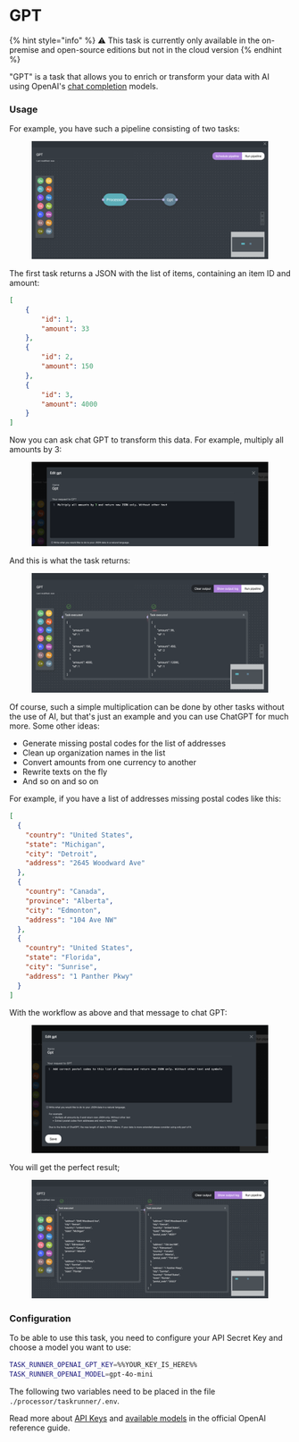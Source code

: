 # GPT

{% hint style="info" %}
:warning: This task is currently only available in the on-premise and open-source editions but not in the cloud version
{% endhint %}

"GPT" is a task that allows you to enrich or transform your data with AI using OpenAI's [chat completion](https://platform.openai.com/docs/guides/chat-completions) models.

### Usage

For example, you have such a pipeline consisting of two tasks:

<figure><img src="../../.gitbook/assets/Screenshot 2024-07-26 at 00.14.42.png" alt=""><figcaption></figcaption></figure>

The first task returns a JSON with the list of items, containing an item ID and amount:

```json
[
    {
        "id": 1,
        "amount": 33
    },
    {
        "id": 2,
        "amount": 150
    },
    {
        "id": 3,
        "amount": 4000
    }
]
```

Now you can ask chat GPT to transform this data. For example, multiply all amounts by 3:

<figure><img src="../../.gitbook/assets/Screenshot 2024-07-26 at 00.13.21.png" alt=""><figcaption></figcaption></figure>

And this is what the task returns:

<figure><img src="../../.gitbook/assets/Screenshot 2024-07-26 at 00.12.56.png" alt=""><figcaption></figcaption></figure>

Of course, such a simple multiplication can be done by other tasks without the use of AI, but that's just an example and you can use ChatGPT for much more. Some other ideas:

* Generate missing postal codes for the list of addresses
* Clean up organization names in the list
* Convert amounts from one currency to another
* Rewrite texts on the fly
* And so on and so on

For example, if you have a list of addresses missing postal codes like this:

```json
[
  {
    "country": "United States",
    "state": "Michigan",
    "city": "Detroit",
    "address": "2645 Woodward Ave"
  },
  {
    "country": "Canada",
    "province": "Alberta",
    "city": "Edmonton",
    "address": "104 Ave NW"
  },
  {
    "country": "United States",
    "state": "Florida",
    "city": "Sunrise",
    "address": "1 Panther Pkwy"
  }
]
```

With the workflow as above and that message to chat GPT:

<figure><img src="../../.gitbook/assets/Screenshot 2024-07-26 at 00.47.48.png" alt=""><figcaption></figcaption></figure>

You will get the perfect result;

<figure><img src="../../.gitbook/assets/Screenshot 2024-07-26 at 00.47.25.png" alt=""><figcaption></figcaption></figure>

### Configuration

To be able to use this task, you need to configure your API Secret Key and choose a model you want to use:

```bash
TASK_RUNNER_OPENAI_GPT_KEY=%%YOUR_KEY_IS_HERE%%
TASK_RUNNER_OPENAI_MODEL=gpt-4o-mini
```

The following two variables need to be placed in the file `./processor/taskrunner/.env`.

Read more about [API Keys](https://platform.openai.com/api-keys) and [available models](https://platform.openai.com/docs/models) in the official OpenAI reference guide.
